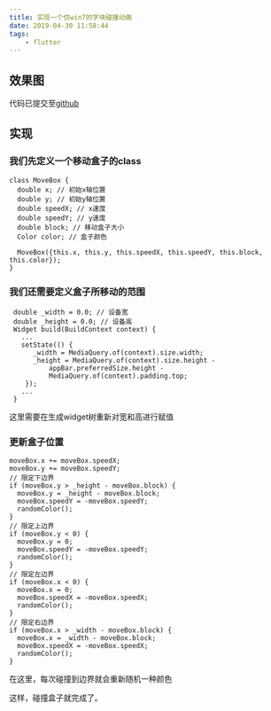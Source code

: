 ```yaml
---
title: 实现一个仿win7的字块碰撞动画
date: 2019-04-30 11:58:44
tags:
    - flutter
---
```


## 效果图

代码已提交至[github](https://github.com/sakurahe/flutter_animation/blob/master/lib/example/animate_demo.dart)

## 实现

### 我们先定义一个移动盒子的class

```
class MoveBox {
  double x; // 初始x轴位置
  double y; // 初始y轴位置
  double speedX; // x速度
  double speedY; // y速度
  double block; // 移动盒子大小
  Color color; // 盒子颜色

  MoveBox({this.x, this.y, this.speedX, this.speedY, this.block, this.color});
}
```

### 我们还需要定义盒子所移动的范围

```
 double _width = 0.0; // 设备宽
 double _height = 0.0; // 设备高
 Widget build(BuildContext context) {
   ...
   setState(() {
      _width = MediaQuery.of(context).size.width;
      _height = MediaQuery.of(context).size.height -
          appBar.preferredSize.height -
          MediaQuery.of(context).padding.top;
    });
   ...
 }
```

这里需要在生成widget树重新对宽和高进行赋值

### 更新盒子位置

```
moveBox.x += moveBox.speedX;
moveBox.y += moveBox.speedY;
// 限定下边界
if (moveBox.y > _height - moveBox.block) {
  moveBox.y = _height - moveBox.block;
  moveBox.speedY = -moveBox.speedY;
  randomColor();
}
// 限定上边界
if (moveBox.y < 0) {
  moveBox.y = 0;
  moveBox.speedY = -moveBox.speedY;
  randomColor();
}
// 限定左边界
if (moveBox.x < 0) {
  moveBox.x = 0;
  moveBox.speedX = -moveBox.speedX;
  randomColor();
}
// 限定右边界
if (moveBox.x > _width - moveBox.block) {
  moveBox.x = _width - moveBox.block;
  moveBox.speedX = -moveBox.speedX;
  randomColor();
}
```

在这里，每次碰撞到边界就会重新随机一种颜色

这样，碰撞盒子就完成了。
